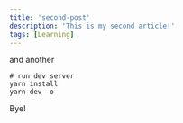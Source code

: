 ```yaml
---
title: 'second-post'
description: 'This is my second article!'
tags: [Learning]
---
```

and another
<!--more-->

```shell
# run dev server
yarn install
yarn dev -o
```
Bye!